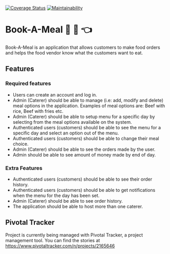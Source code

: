 [![Coverage Status](https://coveralls.io/repos/github/otseobande/Book-A-Meal/badge.svg?branch=156977386-ft-retrieve-all-menus)](https://coveralls.io/github/otseobande/Book-A-Meal?branch=156977386-ft-retrieve-all-menus) [![Maintainability](https://api.codeclimate.com/v1/badges/128c9747e0b49230e3f3/maintainability)](https://codeclimate.com/github/otseobande/Book-A-Meal/maintainability)

# Book-A-Meal :rice: :fork_and_knife: :point_left:
Book-A-Meal is an application that allows customers to make food orders and helps the food
vendor know what the customers want to eat.

## Features

### Required features
* Users can create an account and log in.
* Admin (Caterer) should be able to manage (i.e: add, modify and delete) meal options in
  the application. Examples of meal options are: Beef with rice, Beef with fries etc.
* Admin (Caterer) should be able to setup menu for a specific day by selecting from the
  meal options available on the system.
* Authenticated users (customers) should be able to see the menu for a specific day and
  select an option out of the menu.
* Authenticated users (customers) should be able to change their meal choice.
* Admin (Caterer) should be able to see the orders made by the user.
* Admin should be able to see amount of money made by end of day.

### Extra Features
* Authenticated users (customers) should be able to see their order history.
* Authenticated users (customers) should be able to get notifications when the menu for
  the day has been set.
* Admin (Caterer) should be able to see order history.
* The application should be able to host more than one caterer.

## Pivotal Tracker

Project is currently being managed with Pivotal Tracker, a project management tool. You can find the stories at https://www.pivotaltracker.com/n/projects/2165646
